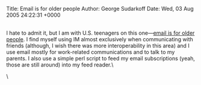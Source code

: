Title: Email is for older people
Author: George Sudarkoff
Date: Wed, 03 Aug 2005 24:22:31 +0000

\
I hate to admit it, but I am with U.S. teenagers on this one—[email is
for older
people](http://news.yahoo.com/news?tmpl=story&cid=581&e=2&u=/nm/20050727/tc_nm/tech_teens_dc).
I find myself using IM almost exclusively when communicating with
friends (although, I wish there was more interoperability in this area)
and I use email mostly for work-related communications and to talk to my
parents. I also use a simple perl script to feed my email subscriptions
(yeah, those are still around) into my feed reader.\

\

